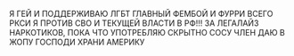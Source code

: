 Я ГЕЙ И ПОДДЕРЖИВАЮ ЛГБТ
ГЛАВНЫЙ ФЕМБОЙ И ФУРРИ ВСЕГО РКСИ
Я ПРОТИВ СВО И ТЕКУЩЕЙ ВЛАСТИ В РФ!!!
ЗА ЛЕГАЛАЙЗ НАРКОТИКОВ, ПОКА ЧТО УПОТРЕБЛЯЮ СКРЫТНО
СОСУ ЧЛЕН ДАЮ В ЖОПУ 
ГОСПОДИ ХРАНИ АМЕРИКУ 
